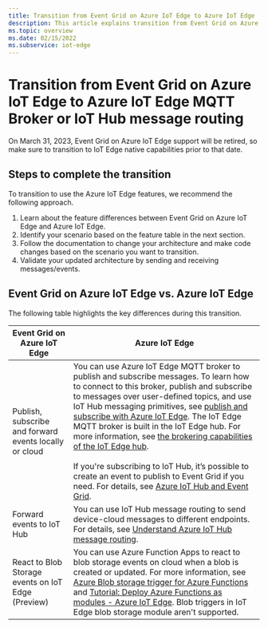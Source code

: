 ```yaml
---
title: Transition from Event Grid on Azure IoT Edge to Azure IoT Edge
description: This article explains transition from Event Grid on Azure IoT Edge to Azure IoT Edge MQTT Broker or IoT Hub message routing.
ms.topic: overview
ms.date: 02/15/2022
ms.subservice: iot-edge
---
```


# Transition from Event Grid on Azure IoT Edge to Azure IoT Edge MQTT Broker or IoT Hub message routing

On March 31, 2023, Event Grid on Azure IoT Edge support will be retired, so make sure to transition to IoT Edge native capabilities prior to that date.

## Steps to complete the transition

To transition to use the Azure IoT Edge features, we recommend the following approach.

1. Learn about the feature differences between Event Grid on Azure IoT Edge and Azure IoT Edge.
2. Identify your scenario based on the feature table in the next section. 
3. Follow the documentation to change your architecture and make code changes based on the scenario you want to transition.
4. Validate your updated architecture by sending and receiving messages/events.

## Event Grid on Azure IoT Edge vs. Azure IoT Edge

The following table highlights the key differences during this transition.

| Event Grid on Azure IoT Edge | Azure IoT Edge |
| --- | ----------- |
| Publish, subscribe and forward events locally or cloud | You can use Azure IoT Edge MQTT broker to publish and subscribe messages. To learn how to connect to this broker, publish and subscribe to messages over user-defined topics, and use IoT Hub messaging primitives, see [publish and subscribe with Azure IoT Edge](../../iot-edge/how-to-publish-subscribe.md). The IoT Edge MQTT broker is built in the IoT Edge hub. For more information, see [the brokering capabilities of the IoT Edge hub](../../iot-edge/iot-edge-runtime.md). </br> </br> If you're subscribing to IoT Hub, it’s possible to create an event to publish to Event Grid if you need. For details, see [Azure IoT Hub and Event Grid](../../iot-hub/iot-hub-event-grid.md). |
| Forward events to IoT Hub | You can use IoT Hub message routing to send device-cloud messages to different endpoints. For details, see [Understand Azure IoT Hub message routing](../../iot-hub/iot-hub-devguide-messages-d2c.md). |
| React to Blob Storage events on IoT Edge (Preview) | You can use Azure Function Apps to react to blob storage events on cloud when a blob is created or updated. For more information, see [Azure Blob storage trigger for Azure Functions](../../azure-functions/functions-bindings-storage-blob-trigger.md) and [Tutorial: Deploy Azure Functions as modules - Azure IoT Edge](../../iot-edge/tutorial-deploy-function.md). Blob triggers in IoT Edge blob storage module aren't supported. |